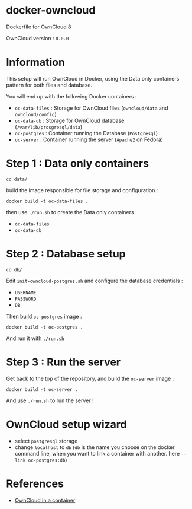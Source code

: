 docker-owncloud
===============

Dockerfile for OwnCloud 8

OwnCloud version : `8.0.0`

# Information

This setup will run OwnCloud in Docker, using the Data only containers pattern
for both files and database.

You will end up with the following Docker containers :

- `oc-data-files` : Storage for OwnCloud files (`owncloud/data` and `owncloud/config`)
- `oc-data-db` : Storage for OwnCloud database (`/var/lib/prosgresql/data`)
- `oc-postgres` : Container running the Database (`Postgresql`)
- `oc-server` : Container running the server (`Apache2` on Fedora)

# Step 1 : Data only containers

    cd data/

build the image responsible for file storage and configuration :

    docker build -t oc-data-files .

then use `./run.sh` to create the Data only containers :

- `oc-data-files`
- `oc-data-db`

# Step 2 : Database setup

    cd db/

Edit `init-owncloud-postgres.sh` and configure the database credentials :

- `USERNAME`
- `PASSWORD`
- `DB`

Then build `oc-postgres` image :

    docker build -t oc-postgres .

And run it with `./run.sh`

# Step 3 : Run the server

Get back to the top of the repository, and build the `oc-server` image :

    docker build -t oc-server .

And use `./run.sh` to run the server !

# OwnCloud setup wizard

- select `postgresql` storage
- change `localhost` to `db` (`db` is the name you choose on the docker command line, when you want to link a container with another. here `--link oc-postgres:db`)

# References

- [OwnCloud in a container](http://www.herr-norbert.de/2014/10/04/docker-owncloud/)
